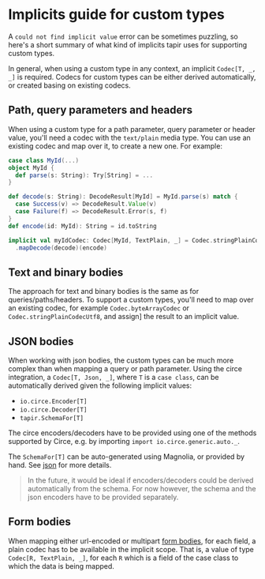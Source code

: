 # Implicits guide for custom types

A `could not find implicit value` error can be sometimes puzzling, so here's a short summary of what kind of implicits
tapir uses for supporting custom types.

In general, when using a custom type in any context, an implicit `Codec[T, _, _]` is required. Codecs for custom types
can be either derived automatically, or created basing on existing codecs.

## Path, query parameters and headers

When using a custom type for a path parameter, query parameter or header value, you'll need a codec with the
`text/plain` media type. You can use an existing codec and map over it, to create a new one. For example:

```scala
case class MyId(...)
object MyId {
  def parse(s: String): Try[String] = ...
}

def decode(s: String): DecodeResult[MyId] = MyId.parse(s) match {
  case Success(v) => DecodeResult.Value(v)
  case Failure(f) => DecodeResult.Error(s, f)
}
def encode(id: MyId): String = id.toString

implicit val myIdCodec: Codec[MyId, TextPlain, _] = Codec.stringPlainCodecUtf8
  .mapDecode(decode)(encode)
```

## Text and binary bodies

The approach for text and binary bodies is the same as for queries/paths/headers. To support a custom types, you'll
need to map over an existing codec, for example `Codec.byteArrayCodec` or `Codec.stringPlainCodecUtf8`, and assign]
the result to an implicit value.

## JSON bodies

When working with json bodies, the custom types can be much more complex than when mapping a query or path parameter.
Using the circe integration, a `Codec[T, Json, _]`, where `T` is a `case class`, can be automatically derived given the
following implicit values:

* `io.circe.Encoder[T]`
* `io.circe.Decoder[T]`
* `tapir.SchemaFor[T]`

The circe encoders/decoders have to be provided using one of the methods supported by Circe, e.g. by importing
`import io.circe.generic.auto._`.

The `SchemaFor[T]` can be auto-generated using Magnolia, or provided by hand. See [json](json.html) for more details.

> In the future, it would be ideal if encoders/decoders could be derived automatically from the schema. For now however,
the schema and the json encoders have to be provided separately.

## Form bodies

When mapping either url-encoded or multipart [form bodies](forms.html), for each field, a plain codec has to be available
in the implicit scope. That is, a value of type `Codec[R, TextPlain, _]`, for each `R` which is a field of the case
class to which the data is being mapped.